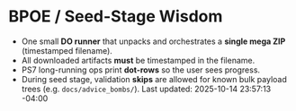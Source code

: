 # BPOE / Seed-Stage Wisdom

- One small **DO runner** that unpacks and orchestrates a **single mega ZIP** (timestamped filename).
- All downloaded artifacts **must** be timestamped in the filename.
- PS7 long-running ops print **dot-rows** so the user sees progress.
- During seed stage, validation **skips** are allowed for known bulk payload trees (e.g. `docs/advice_bombs/`).
Last updated: 2025-10-14 23:57:13 -04:00

